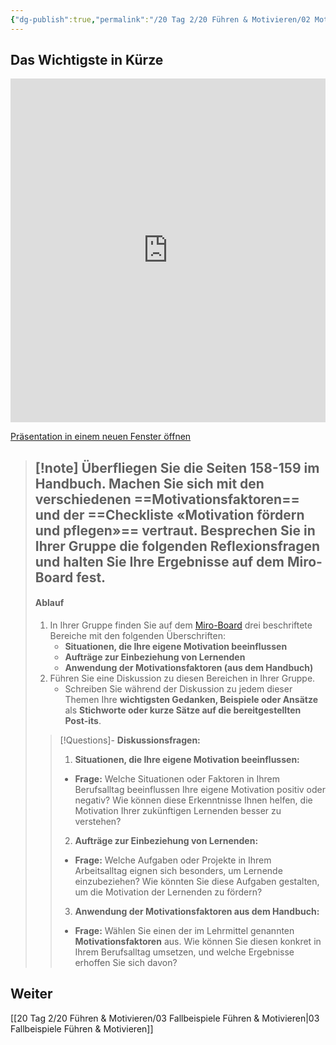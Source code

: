 ```yaml
---
{"dg-publish":true,"permalink":"/20 Tag 2/20 Führen & Motivieren/02 Motivationsfaktoren/"}
---
```


## Das Wichtigste in Kürze
<iframe src="https://aburossi.github.io/prezi/BBK/fuehrenundmotivieren/#/" style="border:0px #ffffff none;" name="myiFrame" scrolling="no" frameborder="1" marginheight="0px" marginwidth="0px" height="550px" width="100%" allowfullscreen></iframe>

[Präsentation in einem neuen Fenster öffnen](https://aburossi.github.io/prezi/BBK/fuehrenundmotivieren)

>[!note] **Überfliegen** Sie die **Seiten 158-159 im Handbuch**. Machen Sie sich mit den verschiedenen **==Motivationsfaktoren==** und der ==**Checkliste** «**Motivation fördern und pflegen**»== vertraut.
>**Besprechen Sie in Ihrer Gruppe die folgenden Reflexionsfragen und halten Sie Ihre Ergebnisse auf dem Miro-Board fest.**
>---
>#### Ablauf
>1. In Ihrer Gruppe finden Sie auf dem [Miro-Board](https://miro.com/app/board/uXjVLKN6QrM=/?moveToWidget=3458764613277764344&cot=14) drei beschriftete Bereiche mit den folgenden Überschriften:
>     - **Situationen, die Ihre eigene Motivation beeinflussen**
>     - **Aufträge zur Einbeziehung von Lernenden**
>     - **Anwendung der Motivationsfaktoren (aus dem Handbuch)**
>2. Führen Sie eine Diskussion zu diesen Bereichen in Ihrer Gruppe.
>     - Schreiben Sie während der Diskussion zu jedem dieser Themen Ihre **wichtigsten Gedanken, Beispiele oder Ansätze** als **Stichworte oder kurze Sätze auf die bereitgestellten Post-its**.
>>[!Questions]- **Diskussionsfragen:**
>> 
>> 1. **Situationen, die Ihre eigene Motivation beeinflussen:**
>>- **Frage:** Welche Situationen oder Faktoren in Ihrem Berufsalltag beeinflussen Ihre eigene Motivation positiv oder negativ? Wie können diese Erkenntnisse Ihnen helfen, die Motivation Ihrer zukünftigen Lernenden besser zu verstehen?
>> 2. **Aufträge zur Einbeziehung von Lernenden:**
>>- **Frage:** Welche Aufgaben oder Projekte in Ihrem Arbeitsalltag eignen sich besonders, um Lernende einzubeziehen? Wie könnten Sie diese Aufgaben gestalten, um die Motivation der Lernenden zu fördern?
>> 3. **Anwendung der Motivationsfaktoren aus dem Handbuch:**
>>- **Frage:** Wählen Sie einen der im Lehrmittel genannten **Motivationsfaktoren** aus. Wie können Sie diesen konkret in Ihrem Berufsalltag umsetzen, und welche Ergebnisse erhoffen Sie sich davon?

## Weiter
[[20 Tag 2/20 Führen & Motivieren/03 Fallbeispiele Führen & Motivieren\|03 Fallbeispiele Führen & Motivieren]]